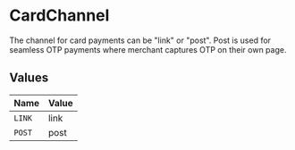# CardChannel

The channel for card payments can be "link" or "post". Post is used for seamless OTP payments where merchant captures OTP on their own page.


## Values

| Name   | Value  |
| ------ | ------ |
| `LINK` | link   |
| `POST` | post   |